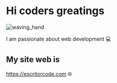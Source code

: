 # Hi coders greatings 
![waving_hand](https://user-images.githubusercontent.com/99097161/198103835-590a599e-2093-4b63-8db8-389b291a566f.gif)


I am passionate about web development :computer:


## My site web is

https://escritorcode.com :globe_with_meridians:
